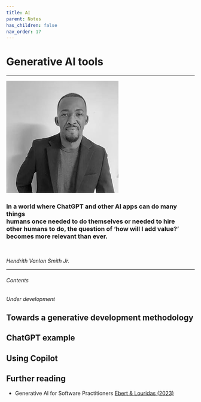 ```yaml
---
title: AI
parent: Notes
has_children: false
nav_order: 17
---
```


# Generative AI tools

<hr class="splash">

![Hendrith Vanlon Smith Jr.](../images/hendrith_smith.png)

### In a world where ChatGPT and other AI apps can do many things <br/>humans once needed to do themselves or needed to hire <br/>other humans to do, the question of ‘how will I add value?’ <br/>becomes more relevant than ever.

<br/>

*Hendrith Vanlon Smith Jr.*

<hr class="splash">


###### Contents

*Under development*

## Towards a generative development methodology

## ChatGPT example

## Using Copilot

## Further reading

* Generative AI for Software Practitioners [Ebert & Louridas (2023)](https://doi.org/10.1109/MS.2023.3265877)
